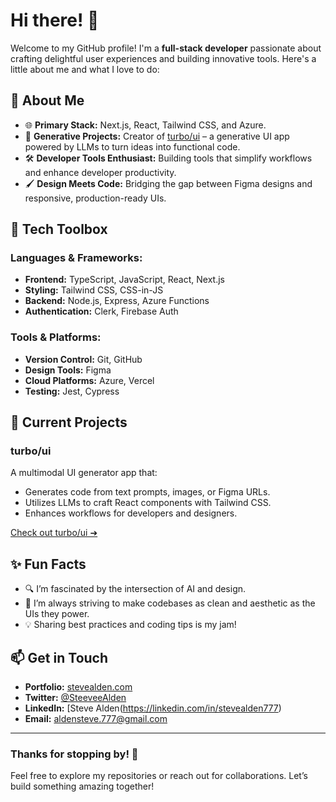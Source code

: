 # Hi there! 👋

Welcome to my GitHub profile! I'm a **full-stack developer** passionate about crafting delightful user experiences and building innovative tools. Here's a little about me and what I love to do:

## 🚀 About Me

- 🌐 **Primary Stack:** Next.js, React, Tailwind CSS, and Azure.
- 🤖 **Generative Projects:** Creator of [turbo/ui](https://turboui.vercel.app) – a generative UI app powered by LLMs to turn ideas into functional code.
- 🛠️ **Developer Tools Enthusiast:** Building tools that simplify workflows and enhance developer productivity.
- 🖌️ **Design Meets Code:** Bridging the gap between Figma designs and responsive, production-ready UIs.

## 🧰 Tech Toolbox

### Languages & Frameworks:
- **Frontend:** TypeScript, JavaScript, React, Next.js
- **Styling:** Tailwind CSS, CSS-in-JS
- **Backend:** Node.js, Express, Azure Functions
- **Authentication:** Clerk, Firebase Auth

### Tools & Platforms:
- **Version Control:** Git, GitHub
- **Design Tools:** Figma
- **Cloud Platforms:** Azure, Vercel
- **Testing:** Jest, Cypress

## 📂 Current Projects

### turbo/ui
A multimodal UI generator app that:
- Generates code from text prompts, images, or Figma URLs.
- Utilizes LLMs to craft React components with Tailwind CSS.
- Enhances workflows for developers and designers.

[Check out turbo/ui ➔](https://turboui.vercel.app)

## ✨ Fun Facts
- 🔍 I’m fascinated by the intersection of AI and design.
- 🎨 I’m always striving to make codebases as clean and aesthetic as the UIs they power.
- 💡 Sharing best practices and coding tips is my jam!

## 📫 Get in Touch
- **Portfolio:** [stevealden.com](https://stevealden.com)
- **Twitter:** [@SteeveeAlden](https://twitter.com/SteeveeAlden)
- **LinkedIn:** [Steve Alden(https://linkedin.com/in/stevealden777)
- **Email:** aldensteve.777@gmail.com

---

### Thanks for stopping by! 🚀
Feel free to explore my repositories or reach out for collaborations. Let’s build something amazing together!

